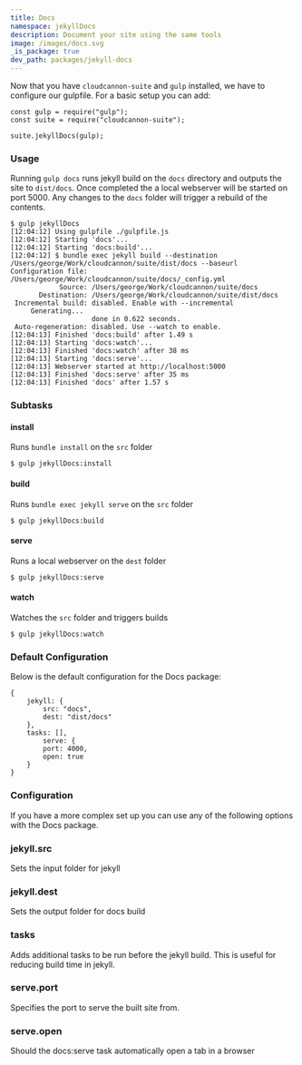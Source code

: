 ```yaml
---
title: Docs
namespace: jekyllDocs
description: Document your site using the same tools
image: /images/docs.svg
_is_package: true
dev_path: packages/jekyll-docs
---
```


Now that you have `cloudcannon-suite` and `gulp` installed, we have to configure our gulpfile. For a basic setup you can add:

```
const gulp = require("gulp");
const suite = require("cloudcannon-suite");

suite.jekyllDocs(gulp);
```

### Usage

Running `gulp docs` runs jekyll build on the `docs` directory and outputs the site to `dist/docs`. Once completed the a local webserver will be started on port 5000. Any changes to the `docs` folder will trigger a rebuild of the contents.

```
$ gulp jekyllDocs
[12:04:12] Using gulpfile ./gulpfile.js
[12:04:12] Starting 'docs'...
[12:04:12] Starting 'docs:build'...
[12:04:12] $ bundle exec jekyll build --destination /Users/george/Work/cloudcannon/suite/dist/docs --baseurl
Configuration file: /Users/george/Work/cloudcannon/suite/docs/_config.yml
            Source: /Users/george/Work/cloudcannon/suite/docs
       Destination: /Users/george/Work/cloudcannon/suite/dist/docs
 Incremental build: disabled. Enable with --incremental
     Generating...
                    done in 0.622 seconds.
 Auto-regeneration: disabled. Use --watch to enable.
[12:04:13] Finished 'docs:build' after 1.49 s
[12:04:13] Starting 'docs:watch'...
[12:04:13] Finished 'docs:watch' after 38 ms
[12:04:13] Starting 'docs:serve'...
[12:04:13] Webserver started at http://localhost:5000
[12:04:13] Finished 'docs:serve' after 35 ms
[12:04:13] Finished 'docs' after 1.57 s
```

### Subtasks

#### install

Runs `bundle install` on the `src` folder

```
$ gulp jekyllDocs:install
```

#### build

Runs `bundle exec jekyll serve` on the `src` folder

```
$ gulp jekyllDocs:build
```

#### serve

Runs a local webserver on the `dest` folder

```
$ gulp jekyllDocs:serve
```

#### watch

Watches the `src` folder and triggers builds

```
$ gulp jekyllDocs:watch
```

### Default Configuration

Below is the default configuration for the Docs package:

```
{
    jekyll: {
        src: "docs",
        dest: "dist/docs"
    },
    tasks: [],
        serve: {
        port: 4000,
        open: true
    }
}
```

### Configuration

If you have a more complex set up you can use any of the following options with the Docs package.

### jekyll.src

Sets the input folder for jekyll

### jekyll.dest

Sets the output folder for docs build

### tasks

Adds additional tasks to be run before the jekyll build. This is useful for reducing build time in jekyll.

### serve.port

Specifies the port to serve the built site from.

### serve.open

Should the docs:serve task automatically open a tab in a browser

&nbsp;
